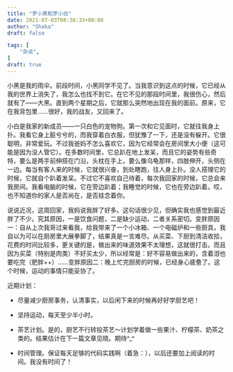 ```yaml
---
title: "罗小黑和罗小白"
date: 2021-07-03T08:38:33+08:00
author: "Shaka"
draft: false

tags: [
    "杂谈",
]
draft: true
---
```


小黑是我的雨伞。前段时间，小黑同学不见了。当我意识到这点的时候，它已经从我的世界上消失了，我怎么也找不到它。在它不见的那段时间里，我很伤心，然后就有了——大黑。直到两个星期之后，它就那么突然地出现在我的面前。原来，它在我背包里……很好，我的战友，又回来了。

小白是我家的新成员——一只白色的宠物狗。第一次和它见面时，它就往我身上扑。我看它身上脏兮兮的，而我穿着白衣服，但犹豫了一下，还是没有躲开。它很聪明，非常爱玩。不过我爸妈不怎么喜欢它，因为它经常会在房间里大小便（这可能是因为没人管它）。在多数时间里，它总趴在地上发呆，而且它的姿势有些奇特，要么是两手前伸搭在门沿，头枕在手上，要么像乌龟那样，四肢伸开，头侧在一边。每当有客人来的时候，它就很兴奋，到处瞎跑，往人身上扑。没人搭理它的时候，它就自个趴着发呆。不过它不喜欢自己待着，每次我回家的时候，它总会来我房间。我看电脑的时候，它在旁边趴着；我睡觉的时候，它也在旁边趴着。哎，也不知道你的家人是否尚在，是否挂念着你。

说说近况，这周回家，我妈说我胖了好多。这句话很少见，但确实我也感觉到最近胖了不少。究其原因，一是饮食问题，二是缺少运动，二者关系密切。变胖原因一：自从上次我哥过来看我，给我带来了一个小冰箱、一个电磁炉和一些厨具，我自以为可以在厨房里大展拳脚了，结果真是一言难尽。从买菜、下厨到清洁收拾，花费的时间比较多，更关键的是，做出来的味道效果不太理想，这就很打击。而且因为买菜（特别是肉类）不好买太少，所以经常是：好不容易做出来的，含着泪也要吃完（肥胖++）……变胖原因二：晚上忙完厨房的时候，已经身心疲惫了。这个时候，运动的事情只能妥协了。

近期计划：

* 尽量减少厨房事务，认清事实，以后闲下来的时候再好好学厨艺吧！

* 坚持运动，每天至少半小时。

* 茶艺计划。是的，厨艺不行转投茶艺～计划学着做一些果汁、柠檬茶、奶茶之类的。结果估计在下一篇文章见晓。期待^_^

* 时间管理。保证每天足够的代码实践啊（着急：），以后还要加上阅读的时间。我没有时间了！
